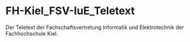 # FH-Kiel_FSV-IuE_Teletext
Der Teletext der Fachschaftsvertretung Informatik und Elektrotechnik der Fachhochschule Kiel. 
